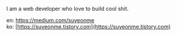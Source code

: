 I am a web developer who love to build cool shit.<br>

en: https://medium.com/suyeonme
<br/>
ko: [https://suyeonme.tistory.com](https://suyeonme.tistory.com)

